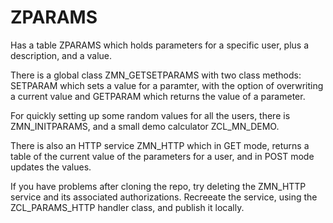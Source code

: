 # ZPARAMS

Has a table ZPARAMS which holds parameters for a specific user, plus a description, and a value.

There is a global class ZMN_GETSETPARAMS with two class methods:
SETPARAM which sets a value for a paramter, with the option of overwriting a current value
and GETPARAM which returns the value of a parameter.

For quickly setting up some random values for all the users, there is ZMN_INITPARAMS, and a small demo calculator ZCL_MN_DEMO.

There is also an HTTP service ZMN_HTTP which in GET mode, returns a table of the current value of the parameters for a user, 
and in POST mode updates the values.

If you have problems after cloning the repo, try deleting the ZMN_HTTP service and its associated authorizations. Recreeate the service, using the 
ZCL_PARAMS_HTTP handler class, and publish it locally.

